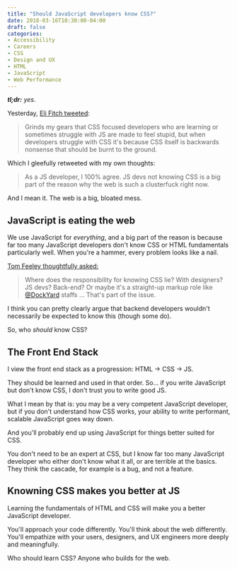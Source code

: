 ```yaml
---
title: "Should JavaScript developers know CSS?"
date: 2018-03-16T10:30:00-04:00
draft: false
categories:
- Accessibility
- Careers
- CSS
- Design and UX
- HTML
- JavaScript
- Web Performance
---
```


*__tl;dr:__ yes.*

Yesterday, [Eli Fitch tweeted](https://twitter.com/EliFitch/status/974282973926383616):

> Grinds my gears that CSS focused developers who are learning or sometimes struggle with JS are made to feel stupid, but when developers struggle with CSS it's because CSS itself is backwards nonsense that should be burnt to the ground.

Which I gleefully retweeted with my own thoughts:

> As a JS developer, I 100% agree. JS devs not knowing CSS is a big part of the reason why the web is such a clusterfuck right now.

And I mean it. The web is a big, bloated mess.

## JavaScript is eating the web

We use JavaScript for *everything*, and a big part of the reason is because far too many JavaScript developers don't know CSS or HTML fundamentals particularly well. When you're a hammer, every problem looks like a nail.

[Tom Feeley thoughtfully asked:](https://twitter.com/thomasdfeeley/status/974418084101525514)

> Where does the responsibility for knowing CSS lie?  With designers?  JS devs?  Back-end?  Or maybe it's a straight-up markup role like [@DockYard](https://twitter.com/DockYard) staffs ... That's part of the issue.

I think you can pretty clearly argue that backend developers wouldn't necessarily be expected to know this (though some do).

So, who *should* know CSS?

## The Front End Stack

I view the front end stack as a progression: HTML &rarr; CSS &rarr; JS.

They should be learned and used in that order. So... if you write JavaScript but don't know CSS, I don't trust you to write good JS.

What I mean by that is: you may be a very competent JavaScript developer, but if you don't understand how CSS works, your ability to write performant, scalable JavaScript goes way down.

And you'll probably end up using JavaScript for things better suited for CSS.

You don't need to be an expert at CSS, but I know far too many JavaScript developer who either don't know what it all, or are terrible at the basics. They think the cascade, for example is a bug, and not a feature.

## Knowning CSS makes you better at JS

Learning the fundamentals of HTML and CSS will make you a better JavaScript developer.

You'll approach your code differently. You'll think about the web differently. You'll empathize with your users, designers, and UX engineers more deeply and meaningfully.

Who should learn CSS? Anyone who builds for the web.